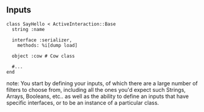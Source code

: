 ##  Inputs

    class SayHello < ActiveInteraction::Base
      string :name

      interface :serializer,
        methods: %i[dump load]

      object :cow # Cow class

      #...
    end

note:
    You start by defining your inputs, of which there are a large number of filters to choose from, including all the
    ones you'd expect such Strings, Arrays, Booleans, etc.. as well as the ability to define an inputs that have specific
    interfaces, or to be an instance of a particular class.
